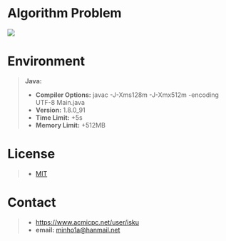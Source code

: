 # Algorithm Problem
[![](https://d2gd6pc034wcta.cloudfront.net/images/logo.png)](https://www.acmicpc.net)


# Environment
> **Java:**
> - **Compiler Options:**  javac -J-Xms128m -J-Xmx512m -encoding UTF-8 Main.java
> - **Version:**  1.8.0_91
> - **Time Limit:**  +5s
> - **Memory Limit:**  +512MB


# License
> - [MIT](LICENSE)


# Contact
> - https://www.acmicpc.net/user/isku
> - **email:** minho1a@hanmail.net